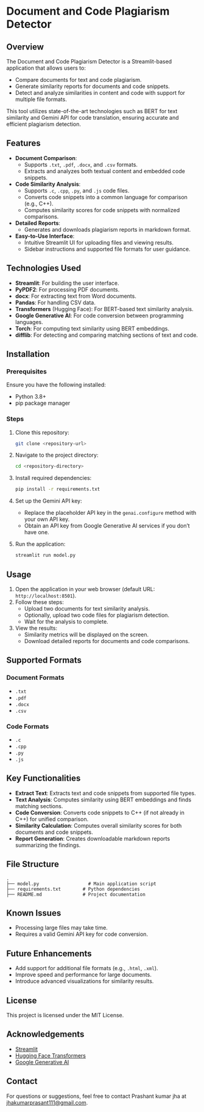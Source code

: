 # Document and Code Plagiarism Detector

## Overview
The Document and Code Plagiarism Detector is a Streamlit-based application that allows users to:

- Compare documents for text and code plagiarism.
- Generate similarity reports for documents and code snippets.
- Detect and analyze similarities in content and code with support for multiple file formats.

This tool utilizes state-of-the-art technologies such as BERT for text similarity and Gemini API for code translation, ensuring accurate and efficient plagiarism detection.

## Features
- **Document Comparison**:
  - Supports `.txt`, `.pdf`, `.docx`, and `.csv` formats.
  - Extracts and analyzes both textual content and embedded code snippets.
- **Code Similarity Analysis**:
  - Supports `.c`, `.cpp`, `.py`, and `.js` code files.
  - Converts code snippets into a common language for comparison (e.g., C++).
  - Computes similarity scores for code snippets with normalized comparisons.
- **Detailed Reports**:
  - Generates and downloads plagiarism reports in markdown format.
- **Easy-to-Use Interface**:
  - Intuitive Streamlit UI for uploading files and viewing results.
  - Sidebar instructions and supported file formats for user guidance.

## Technologies Used
- **Streamlit**: For building the user interface.
- **PyPDF2**: For processing PDF documents.
- **docx**: For extracting text from Word documents.
- **Pandas**: For handling CSV data.
- **Transformers** (Hugging Face): For BERT-based text similarity analysis.
- **Google Generative AI**: For code conversion between programming languages.
- **Torch**: For computing text similarity using BERT embeddings.
- **difflib**: For detecting and comparing matching sections of text and code.

## Installation
### Prerequisites
Ensure you have the following installed:
- Python 3.8+
- pip package manager

### Steps
1. Clone this repository:
   ```bash
   git clone <repository-url>
   ```
2. Navigate to the project directory:
   ```bash
   cd <repository-directory>
   ```
3. Install required dependencies:
   ```bash
   pip install -r requirements.txt
   ```
4. Set up the Gemini API key:
   - Replace the placeholder API key in the `genai.configure` method with your own API key.
   - Obtain an API key from Google Generative AI services if you don’t have one.

5. Run the application:
   ```bash
   streamlit run model.py
   ```

## Usage
1. Open the application in your web browser (default URL: `http://localhost:8501`).
2. Follow these steps:
   - Upload two documents for text similarity analysis.
   - Optionally, upload two code files for plagiarism detection.
   - Wait for the analysis to complete.
3. View the results:
   - Similarity metrics will be displayed on the screen.
   - Download detailed reports for documents and code comparisons.

## Supported Formats
### Document Formats
- `.txt`
- `.pdf`
- `.docx`
- `.csv`

### Code Formats
- `.c`
- `.cpp`
- `.py`
- `.js`

## Key Functionalities
- **Extract Text**: Extracts text and code snippets from supported file types.
- **Text Analysis**: Computes similarity using BERT embeddings and finds matching sections.
- **Code Conversion**: Converts code snippets to C++ (if not already in C++) for unified comparison.
- **Similarity Calculation**: Computes overall similarity scores for both documents and code snippets.
- **Report Generation**: Creates downloadable markdown reports summarizing the findings.

## File Structure
```
.
├── model.py                  # Main application script
├── requirements.txt        # Python dependencies
├── README.md               # Project documentation

```

## Known Issues
- Processing large files may take time.
- Requires a valid Gemini API key for code conversion.

## Future Enhancements
- Add support for additional file formats (e.g., `.html`, `.xml`).
- Improve speed and performance for large documents.
- Introduce advanced visualizations for similarity results.

## License
This project is licensed under the MIT License.

## Acknowledgements
- [Streamlit](https://streamlit.io/)
- [Hugging Face Transformers](https://huggingface.co/transformers/)
- [Google Generative AI](https://developers.google.com/)

## Contact
For questions or suggestions, feel free to contact Prashant kumar jha at jhakumarprasant111@gmail.com.

